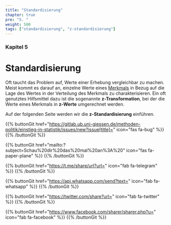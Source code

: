 ```yaml
---
title: "Standardisierung"
chapter: true
pre: "5. "
weight: 500
tags: ["standardisierung", "z-standardisierung"]
---
```


### Kapitel 5

# Standardisierung

Oft taucht das Problem auf, Werte einer Erhebung vergleichbar zu machen. Meist kommt es darauf an, einzelne Werte eines [Merkmals](../glossar/merkmal/index.html) in Bezug auf die Lage des Wertes in der Verteilung des Merkmals zu charakterisieren. Ein oft genutztes Hilfsmittel dazu ist die sogenannte **z-Transformation**, bei der die Werte eines Merkmals in **z-Werte** umgerechnet werden.

Auf der folgenden Seite werden wir die **z-Standardisierung** einführen.

{{% buttonGit href="https://gitlab.ub.uni-giessen.de/methoden-politik/einstieg-in-statistik/issues/new?issue[title]=" icon="fas fa-bug" %}} {{% /buttonGit %}} 

{{% buttonGit href="mailto:?subject=Schau%20dir%20das%20mal%20an%3A%20" icon="fas fa-paper-plane" %}} {{% /buttonGit %}}

{{% buttonGit href="https://t.me/share/url?url=" icon="fab fa-telegram" %}} {{% /buttonGit %}}

{{% buttonGit href="https://api.whatsapp.com/send?text=" icon="fab fa-whatsapp" %}} {{% /buttonGit %}}

{{% buttonGit href="https://twitter.com/share?url=" icon="fab fa-twitter" %}} {{% /buttonGit %}}

{{% buttonGit href="https://www.facebook.com/sharer/sharer.php?u=" icon="fab fa-facebook" %}} {{% /buttonGit %}}